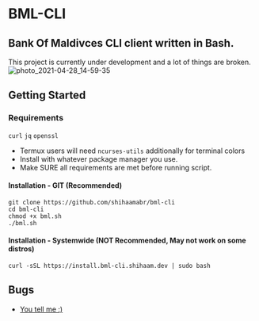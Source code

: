 # BML-CLI
## Bank Of Maldivces CLI client written in Bash. 
This project is currently under development and a lot of things are broken.
![photo_2021-04-28_14-59-35](https://user-images.githubusercontent.com/18140039/116385581-5c948300-a832-11eb-899b-9133501a4ae7.jpg)

## Getting Started
### Requirements
`curl` `jq` `openssl`
- Termux users will need `ncurses-utils` additionally for terminal colors
- Install with whatever package manager you use.
- Make SURE all requirements are met before running script.

#### Installation - GIT (Recommended)
```
git clone https://github.com/shihaamabr/bml-cli
cd bml-cli
chmod +x bml.sh
./bml.sh
```
#### Installation - Systemwide (NOT Recommended, May not work on some distros)
```
curl -sSL https://install.bml-cli.shihaam.dev | sudo bash
```

## Bugs
- [You tell me :)](https://github.com/shihaamabr/bml-cli/issues/new)
